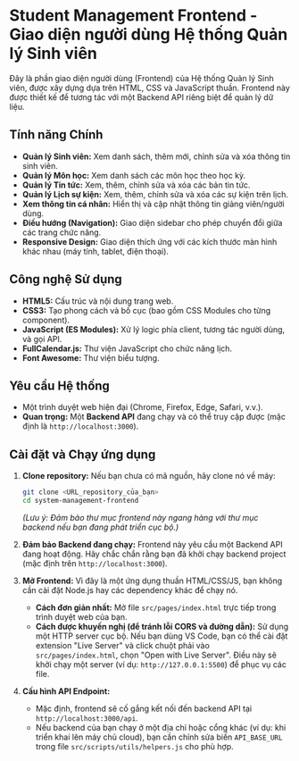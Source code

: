 # Student Management Frontend - Giao diện người dùng Hệ thống Quản lý Sinh viên

Đây là phần giao diện người dùng (Frontend) của Hệ thống Quản lý Sinh viên, được xây dựng dựa trên HTML, CSS và JavaScript thuần. Frontend này được thiết kế để tương tác với một Backend API riêng biệt để quản lý dữ liệu.

## Tính năng Chính

* **Quản lý Sinh viên:** Xem danh sách, thêm mới, chỉnh sửa và xóa thông tin sinh viên.
* **Quản lý Môn học:** Xem danh sách các môn học theo học kỳ.
* **Quản lý Tin tức:** Xem, thêm, chỉnh sửa và xóa các bản tin tức.
* **Quản lý Lịch sự kiện:** Xem, thêm, chỉnh sửa và xóa các sự kiện trên lịch.
* **Xem thông tin cá nhân:** Hiển thị và cập nhật thông tin giảng viên/người dùng.
* **Điều hướng (Navigation):** Giao diện sidebar cho phép chuyển đổi giữa các trang chức năng.
* **Responsive Design:** Giao diện thích ứng với các kích thước màn hình khác nhau (máy tính, tablet, điện thoại).

## Công nghệ Sử dụng

* **HTML5:** Cấu trúc và nội dung trang web.
* **CSS3:** Tạo phong cách và bố cục (bao gồm CSS Modules cho từng component).
* **JavaScript (ES Modules):** Xử lý logic phía client, tương tác người dùng, và gọi API.
* **FullCalendar.js:** Thư viện JavaScript cho chức năng lịch.
* **Font Awesome:** Thư viện biểu tượng.

## Yêu cầu Hệ thống

* Một trình duyệt web hiện đại (Chrome, Firefox, Edge, Safari, v.v.).
* **Quan trọng:** Một **Backend API** đang chạy và có thể truy cập được (mặc định là `http://localhost:3000`).


## Cài đặt và Chạy ứng dụng

1.  **Clone repository:**
    Nếu bạn chưa có mã nguồn, hãy clone nó về máy:
    ```bash
    git clone <URL_repository_của_bạn>
    cd system-management-frontend
    ```
    *(Lưu ý: Đảm bảo thư mục frontend này ngang hàng với thư mục backend nếu bạn đang phát triển cục bộ.)*

2.  **Đảm bảo Backend đang chạy:**
    Frontend này yêu cầu một Backend API đang hoạt động. Hãy chắc chắn rằng bạn đã khởi chạy backend project (mặc định trên `http://localhost:3000`).

3.  **Mở Frontend:**
    Vì đây là một ứng dụng thuần HTML/CSS/JS, bạn không cần cài đặt Node.js hay các dependency khác để chạy nó.
    * **Cách đơn giản nhất:** Mở file `src/pages/index.html` trực tiếp trong trình duyệt web của bạn.
    * **Cách được khuyến nghị (để tránh lỗi CORS và đường dẫn):** Sử dụng một HTTP server cục bộ. Nếu bạn dùng VS Code, bạn có thể cài đặt extension "Live Server" và click chuột phải vào `src/pages/index.html`, chọn "Open with Live Server". Điều này sẽ khởi chạy một server (ví dụ: `http://127.0.0.1:5500`) để phục vụ các file.

4.  **Cấu hình API Endpoint:**
    * Mặc định, frontend sẽ cố gắng kết nối đến backend API tại `http://localhost:3000/api`.
    * Nếu backend của bạn chạy ở một địa chỉ hoặc cổng khác (ví dụ: khi triển khai lên máy chủ cloud), bạn cần chỉnh sửa biến `API_BASE_URL` trong file `src/scripts/utils/helpers.js` cho phù hợp.

